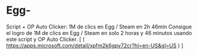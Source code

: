 # Egg-
Script + OP Auto Clicker: 1M de clics en Egg / Steam en 2h 46min  Consigue el logro de 1M de clics en Egg / Steam en solo 2 horas y 46 minutos usando este script y OP Auto Clicker. [<Enlace a OP Auto Clicker> ( https://apps.microsoft.com/detail/xpfm2k6gpv72cr?hl=en-US&gl=US ) ]
